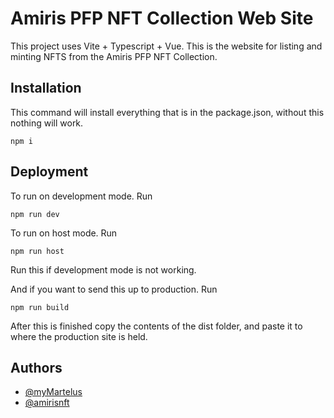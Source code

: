 # Amiris PFP NFT Collection Web Site
This project uses Vite + Typescript + Vue. This is the website for listing and minting NFTS from the Amiris PFP NFT Collection.

## Installation

This command will install everything that is in the package.json, without this nothing will work.
```shell
npm i
```

## Deployment

To run on development mode. Run
```shell
npm run dev
```

To run on host mode. Run
```shell
npm run host
```

Run this if development mode is not working.

And if you want to send this up to production. Run
```shell
npm run build
```
After this is finished copy the contents of the dist folder, and paste it to where the production site is held.
## Authors

- [@myMartelus](https://www.github.com/myMartelus)
- [@amirisnft](https://github.com/amirisnft/)

